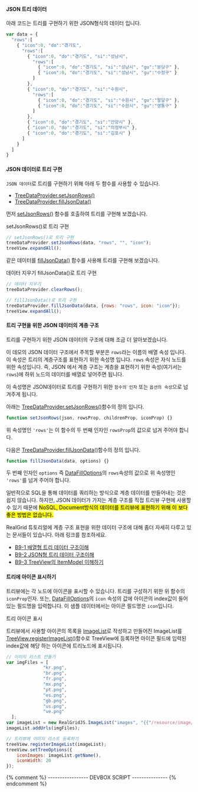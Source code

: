 #### JSON 트리 데이터

아래 코드는 트리를 구현하기 위한 JSON형식의 데이터 입니다.

```js
var data = {
  "rows":[
    { "icon":0, "do":"경기도",
      "rows":[
        { "icon":0, "do":"경기도", "si":"성남시",
          "rows":[
            { "icon":0, "do":"경기도", "si":"성남시", "gu":"분당구" },
            { "icon":0, "do":"경기도", "si":"성남시", "gu":"수정구" }
          ]
        },
        { "icon":0, "do":"경기도", "si":"수원시",
          "rows":[
            { "icon":0, "do":"경기도", "si":"수원시", "gu":"팔달구" },
            { "icon":0, "do":"경기도", "si":"수원시", "gu":"영통구" }
          ]
        },
        { "icon":0, "do":"경기도", "si":"안양시" },
        { "icon":0, "do":"경기도", "si":"의정부시" },
        { "icon":0, "do":"경기도", "si":"김포시" }
      ]
    }
  ]
}
```

#### JSON 데이터로 트리 구현

`JSON 데이터`로 트리를 구현하기 위해 아래 두 함수를 사용할 수 있습니다.

- [TreeDataProvider.setJsonRows()](http://help.realgrid.com/api/TreeDataProvider/setJsonRows/)
- [TreeDataProvider.fillJsonData()](http://help.realgrid.com/api/TreeDataProvider/fillJsonData/)

먼저 [setJsonRows()](http://help.realgrid.com/api/TreeDataProvider/setJsonRows/)
함수를 호출하여 트리를 구현해 보겠습니다.

<a class="btn primary small round lowercase" id="setJsonRows">setJsonRows()로 트리 구현</a>

```js
// setJsonRows()로 트리 구현
treeDataProvider.setJsonRows(data, "rows", "", "icon");
treeView.expandAll();
```

같은 데이터를 [fillJsonData()](http://help.realgrid.com/api/TreeDataProvider/fillJsonData/)
함수를 사용해 트리를 구현해 보겠습니다.

<a class="btn primary small round lowercase clearRows">데이터 지우기</a>
<a class="btn primary small round lowercase" id="fillJsonData">fillJsonData()로 트리 구현</a>

```js
// 데이터 지우기
treeDataProvider.clearRows();

// fillJsonData()로 트리 구현
treeDataProvider.fillJsonData(data, {rows: "rows", icon: "icon"});
treeView.expandAll();
```

#### 트리 구현을 위한 JSON 데이터의 계층 구조

트리를 구현하기 위한 JSON 데이터의 구조에 대해 조금 더 알아보겠습니다.

이 데모의 JSON 데이터 구조에서 주목할 부분은 `rows`라는 이름의 배열 속성 입니다.
이 속성은 트리의 계층구조를 표현하기 위한 속성명 입니다.
`rows` 속성은 자식 노드를 위한 속성입니다.
즉, JSON 에서 계층 구조는 계층을 표현하기 위한 속성(여기서는 `rows`)에 하위 노드의 데이터를 배열로 넣어주면 됩니다.

이 속성명은 JSON데이터로 트리를 구현하기 위한 `함수의 인자` 또는 `옵션의 속성`으로 넘겨주게 됩니다.

아래는 [TreeDataProvider.setJsonRows()](http://help.realgrid.com/api/TreeDataProvider/setJsonRows/)함수의 정의 입니다.

```js
function setJsonRows(json, rowsProp, childrenProp, iconProp) {}
```

위 속성명인 `'rows'`는 이 함수의 두 번째 인자인 `rowsProp`의 값으로 넘겨 주어야 합니다.


다음은 [TreeDataProvider.fillJsonData()](http://help.realgrid.com/api/TreeDataProvider/fillJsonData/)함수의 정의 입니다.

```js
function fillJsonData(data, options) {}
```

두 번째 인자인 `options` 즉 [DataFillOptions](http://help.realgrid.com/api/types/DataFillOptions/)의
`rows`속성의 값으로 위 속성명인 `'rows'`를 넘겨 주어야 합니다.

일반적으로 SQL을 통해 데이터를 쿼리하는 방식으로 계층 데이터를 만들어내는 것은 쉽지 않습니다. 하지만,
JSON 데이터가 가지는 계층 구조를 직접 트리뷰 구현에 사용할 수 있기 때문에 <mark>NoSQL,
Document방식의 데이터를 트리뷰에 표현하기 위해 이 보다 좋은 방법은 없습니다.</mark>

RealGrid 튜토리얼에 계층 구조 표현을 위한 데이터 구조에 대해 좀더 자세히 다루고 있는 문서들이 있습니다. 아래 링크를 참조하세요.

  - [B9-1 배열형 트리 데이터 구조이해](http://help.realgrid.com/tutorial/b9-1/)
  - [B9-2 JSON형 트리 데이터 구조이해](http://help.realgrid.com/tutorial/b9-2/)
  - [B9-3 TreeView의 ItemModel 이해하기](http://help.realgrid.com/tutorial/b9-3/)

#### 트리에 아이콘 표시하기

트리뷰에는 각 노드에 아이콘을 표시할 수 있습니다. 트리를 구성하기 위한 위 함수의 `iconProp`인자.
또는, [DataFillOptions](http://help.realgrid.com/api/types/DataFillOptions/)의 `icon`
속성의 값에 아이콘의 index값이 들어 있는 필드명을 입력합니다. 이 샘플 데이터에서는 아이콘 필드명은 `icon`입니다.

<a class="btn primary small round lowercase" id="setIcons">트리 아이콘 표시</a>

트리뷰에서 사용할 아이콘의 목록을 [ImageList](http://help.realgrid.com/api/features/Image%20List/)로 작성하고 만들어진 ImageList를
[TreeView.registerImageList()](http://help.realgrid.com/api/GridView/registerImageList/)함수로 TreeView에 등록하면 아이콘 필드에 입력된 index값에 해당 하는 아이콘에 트리노드에 표시됩니다.

```js
// 이미지 리스트 만들기
var imgFiles = [
              "kr.png",
              "br.png",
              "fr.png",
              "mx.png",
              "pt.png",
              "es.png",
              "gb.png",
              "us.png",
              "ve.png"
  ];
var imageList = new RealGridJS.ImageList("images", "{{"/resource/image/smallflag/" | prepend: site.baseurl}}");
imageList.addUrls(imgFiles);

// 트리뷰에 이미지 리스트 등록하기
treeView.registerImageList(imageList);
treeView.setTreeOptions({
    iconImages: imageList.getName(),
    iconWidth: 20
});
```

{% comment %} ----------------- DEVBOX SCRIPT --------------- {% endcomment %}
<script>
var data = {
  "rows":[
    { "icon":0, "do":"경기도",
      "rows":[
        { "icon":0, "do":"경기도", "si":"성남시",
          "rows":[
            { "icon":0, "do":"경기도", "si":"성남시", "gu":"분당구" },
            { "icon":0, "do":"경기도", "si":"성남시", "gu":"수정구" }
          ]
        },
        { "icon":0, "do":"경기도", "si":"수원시",
          "rows":[
            { "icon":0, "do":"경기도", "si":"수원시", "gu":"팔달구" },
            { "icon":0, "do":"경기도", "si":"수원시", "gu":"영통구" }
          ]
        },
        { "icon":0, "do":"경기도", "si":"안양시" },
        { "icon":0, "do":"경기도", "si":"의정부시" },
        { "icon":0, "do":"경기도", "si":"김포시" }
      ]
    }
  ]
}

$('#setJsonRows').click(function() {
  treeDataProvider.setJsonRows(data, "rows", "", "icon");
  treeView.expandAll();
});

$('#fillJsonData').click(function() {
  treeDataProvider.fillJsonData(data, {rows:"rows", icon:"icon"});
  treeView.expandAll();
});

$('.clearRows').click(function() {
  treeDataProvider.clearRows();
});

$('#setIcons').click(function() {
  var imgFiles = [
                "kr.png",
                "br.png",
                "fr.png",
                "mx.png",
                "pt.png",
                "es.png",
                "gb.png",
                "us.png",
                "ve.png"
    ];
  var imageList = new RealGridJS.ImageList("images", "{{"/resource/image/smallflag/" | prepend: site.baseurl}}");
  imageList.addUrls(imgFiles);

  treeView.registerImageList(imageList);

  treeView.setTreeOptions({
      iconImages: imageList.getName(),
      iconWidth: 20
  });
})



</script>
